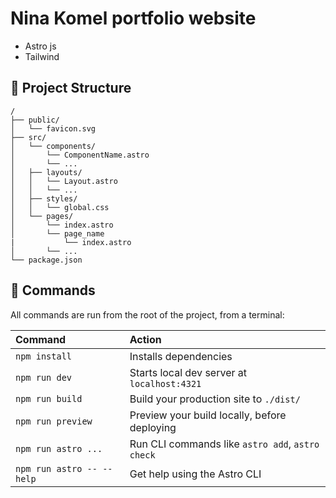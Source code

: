 # Nina Komel portfolio website

- Astro js
- Tailwind

## 🚀 Project Structure

```text
/
├── public/
│   └── favicon.svg
├── src/
│   └── components/
│       └── ComponentName.astro
│       └── ...
│   ├── layouts/
│   │   └── Layout.astro
│   │   └── ...
│   ├── styles/
│   │   └── global.css
│   └── pages/
│       └── index.astro
│       └── page_name
|           └── index.astro
│       └── ...
└── package.json
```

## 🧞 Commands

All commands are run from the root of the project, from a terminal:

| Command                   | Action                                           |
| :------------------------ | :----------------------------------------------- |
| `npm install`             | Installs dependencies                            |
| `npm run dev`             | Starts local dev server at `localhost:4321`      |
| `npm run build`           | Build your production site to `./dist/`          |
| `npm run preview`         | Preview your build locally, before deploying     |
| `npm run astro ...`       | Run CLI commands like `astro add`, `astro check` |
| `npm run astro -- --help` | Get help using the Astro CLI                     |
